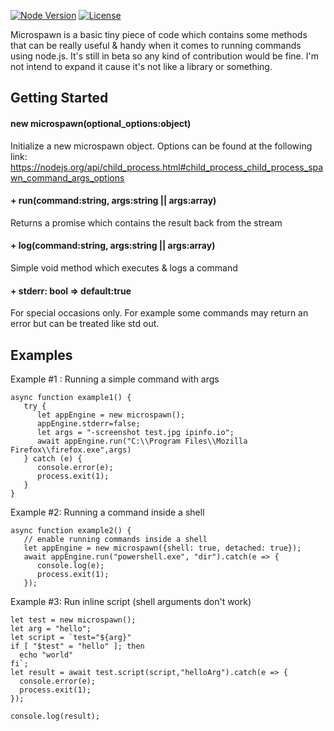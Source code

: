 [![Node Version](https://img.shields.io/badge/node.js%20-%3E%3D9.0.0-brightgreen.svg)](https://nodejs.org/en/download/current/)
[![License](https://img.shields.io/badge/license-GPL-blue.svg)](https://www.gnu.org/licenses/gpl-3.0.en.html)

Microspawn is a basic tiny piece of code which contains some methods that can be
really useful & handy when it comes to running commands using node.js.
It's still in beta so any kind of contribution would be fine. I'm not intend to
expand it cause it's not like a library or something.


## Getting Started
#### new microspawn(optional_options:object)
Initialize a new microspawn object. Options can be found at the following link: https://nodejs.org/api/child_process.html#child_process_child_process_spawn_command_args_options

#### + run(command:string, args:string || args:array)
Returns a promise which contains the result back from the stream

#### + log(command:string, args:string || args:array)
Simple void method which executes & logs a command

#### + stderr: bool => default:true
For special occasions only. For example some commands may return an error but can be treated like std out.

## Examples
Example #1 : Running a simple command with args
```
async function example1() {
   try {
      let appEngine = new microspawn();
      appEngine.stderr=false;
      let args = "-screenshot test.jpg ipinfo.io";
      await appEngine.run("C:\\Program Files\\Mozilla Firefox\\firefox.exe",args)
   } catch (e) {
      console.error(e);
      process.exit(1);
   }
}
```
Example #2: Running a command inside a shell

```
async function example2() {
   // enable running commands inside a shell
   let appEngine = new microspawn({shell: true, detached: true});
   await appEngine.run("powershell.exe", "dir").catch(e => {
      console.log(e);
      process.exit(1);
   });
```

Example #3: Run inline script (shell arguments don't work)
```
let test = new microspawn();
let arg = "hello";
let script = `test="${arg}"
if [ "$test" = "hello" ]; then
  echo "world"
fi`;
let result = await test.script(script,"helloArg").catch(e => {
  console.error(e);
  process.exit(1);
});

console.log(result);
```
